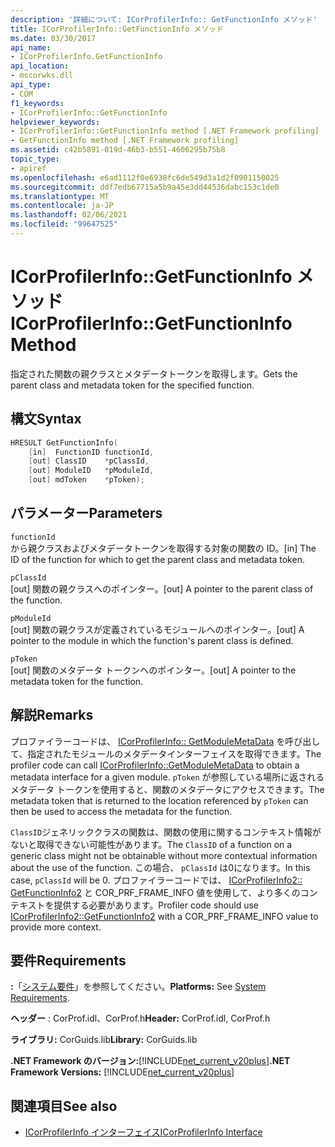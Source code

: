 ```yaml
---
description: '詳細について: ICorProfilerInfo:: GetFunctionInfo メソッド'
title: ICorProfilerInfo::GetFunctionInfo メソッド
ms.date: 03/30/2017
api_name:
- ICorProfilerInfo.GetFunctionInfo
api_location:
- mscorwks.dll
api_type:
- COM
f1_keywords:
- ICorProfilerInfo::GetFunctionInfo
helpviewer_keywords:
- ICorProfilerInfo::GetFunctionInfo method [.NET Framework profiling]
- GetFunctionInfo method [.NET Framework profiling]
ms.assetid: c42b5891-019d-46b3-b551-4606295b75b8
topic_type:
- apiref
ms.openlocfilehash: e6ad1112f0e6938fc6de549d3a1d2f0901150025
ms.sourcegitcommit: ddf7edb67715a5b9a45e3dd44536dabc153c1de0
ms.translationtype: MT
ms.contentlocale: ja-JP
ms.lasthandoff: 02/06/2021
ms.locfileid: "99647525"
---
```

# <a name="icorprofilerinfogetfunctioninfo-method"></a><span data-ttu-id="f74c5-103">ICorProfilerInfo::GetFunctionInfo メソッド</span><span class="sxs-lookup"><span data-stu-id="f74c5-103">ICorProfilerInfo::GetFunctionInfo Method</span></span>

<span data-ttu-id="f74c5-104">指定された関数の親クラスとメタデータトークンを取得します。</span><span class="sxs-lookup"><span data-stu-id="f74c5-104">Gets the parent class and metadata token for the specified function.</span></span>  
  
## <a name="syntax"></a><span data-ttu-id="f74c5-105">構文</span><span class="sxs-lookup"><span data-stu-id="f74c5-105">Syntax</span></span>  
  
```cpp  
HRESULT GetFunctionInfo(  
    [in]  FunctionID functionId,  
    [out] ClassID    *pClassId,  
    [out] ModuleID   *pModuleId,  
    [out] mdToken    *pToken);  
```  
  
## <a name="parameters"></a><span data-ttu-id="f74c5-106">パラメーター</span><span class="sxs-lookup"><span data-stu-id="f74c5-106">Parameters</span></span>  

 `functionId`  
 <span data-ttu-id="f74c5-107">から親クラスおよびメタデータトークンを取得する対象の関数の ID。</span><span class="sxs-lookup"><span data-stu-id="f74c5-107">[in] The ID of the function for which to get the parent class and metadata token.</span></span>  
  
 `pClassId`  
 <span data-ttu-id="f74c5-108">[out] 関数の親クラスへのポインター。</span><span class="sxs-lookup"><span data-stu-id="f74c5-108">[out] A pointer to the parent class of the function.</span></span>  
  
 `pModuleId`  
 <span data-ttu-id="f74c5-109">[out] 関数の親クラスが定義されているモジュールへのポインター。</span><span class="sxs-lookup"><span data-stu-id="f74c5-109">[out] A pointer to the module in which the function's parent class is defined.</span></span>  
  
 `pToken`  
 <span data-ttu-id="f74c5-110">[out] 関数のメタデータ トークンへのポインター。</span><span class="sxs-lookup"><span data-stu-id="f74c5-110">[out] A pointer to the metadata token for the function.</span></span>  
  
## <a name="remarks"></a><span data-ttu-id="f74c5-111">解説</span><span class="sxs-lookup"><span data-stu-id="f74c5-111">Remarks</span></span>  

 <span data-ttu-id="f74c5-112">プロファイラーコードは、 [ICorProfilerInfo:: GetModuleMetaData](icorprofilerinfo-getmodulemetadata-method.md) を呼び出して、指定されたモジュールのメタデータインターフェイスを取得できます。</span><span class="sxs-lookup"><span data-stu-id="f74c5-112">The profiler code can call [ICorProfilerInfo::GetModuleMetaData](icorprofilerinfo-getmodulemetadata-method.md) to obtain a metadata interface for a given module.</span></span> <span data-ttu-id="f74c5-113">`pToken` が参照している場所に返されるメタデータ トークンを使用すると、関数のメタデータにアクセスできます。</span><span class="sxs-lookup"><span data-stu-id="f74c5-113">The metadata token that is returned to the location referenced by `pToken` can then be used to access the metadata for the function.</span></span>  
  
 <span data-ttu-id="f74c5-114">`ClassID`ジェネリッククラスの関数は、関数の使用に関するコンテキスト情報がないと取得できない可能性があります。</span><span class="sxs-lookup"><span data-stu-id="f74c5-114">The `ClassID` of a function on a generic class might not be obtainable without more contextual information about the use of the function.</span></span> <span data-ttu-id="f74c5-115">この場合、 `pClassId` は0になります。</span><span class="sxs-lookup"><span data-stu-id="f74c5-115">In this case, `pClassId` will be 0.</span></span> <span data-ttu-id="f74c5-116">プロファイラーコードでは、 [ICorProfilerInfo2:: GetFunctionInfo2](icorprofilerinfo2-getfunctioninfo2-method.md) と COR_PRF_FRAME_INFO 値を使用して、より多くのコンテキストを提供する必要があります。</span><span class="sxs-lookup"><span data-stu-id="f74c5-116">Profiler code should use [ICorProfilerInfo2::GetFunctionInfo2](icorprofilerinfo2-getfunctioninfo2-method.md) with a COR_PRF_FRAME_INFO value to provide more context.</span></span>  
  
## <a name="requirements"></a><span data-ttu-id="f74c5-117">要件</span><span class="sxs-lookup"><span data-stu-id="f74c5-117">Requirements</span></span>  

 <span data-ttu-id="f74c5-118">**:**「[システム要件](../../get-started/system-requirements.md)」を参照してください。</span><span class="sxs-lookup"><span data-stu-id="f74c5-118">**Platforms:** See [System Requirements](../../get-started/system-requirements.md).</span></span>  
  
 <span data-ttu-id="f74c5-119">**ヘッダー** : CorProf.idl、CorProf.h</span><span class="sxs-lookup"><span data-stu-id="f74c5-119">**Header:** CorProf.idl, CorProf.h</span></span>  
  
 <span data-ttu-id="f74c5-120">**ライブラリ:** CorGuids.lib</span><span class="sxs-lookup"><span data-stu-id="f74c5-120">**Library:** CorGuids.lib</span></span>  
  
 <span data-ttu-id="f74c5-121">**.NET Framework のバージョン:**[!INCLUDE[net_current_v20plus](../../../../includes/net-current-v20plus-md.md)]</span><span class="sxs-lookup"><span data-stu-id="f74c5-121">**.NET Framework Versions:** [!INCLUDE[net_current_v20plus](../../../../includes/net-current-v20plus-md.md)]</span></span>  
  
## <a name="see-also"></a><span data-ttu-id="f74c5-122">関連項目</span><span class="sxs-lookup"><span data-stu-id="f74c5-122">See also</span></span>

- [<span data-ttu-id="f74c5-123">ICorProfilerInfo インターフェイス</span><span class="sxs-lookup"><span data-stu-id="f74c5-123">ICorProfilerInfo Interface</span></span>](icorprofilerinfo-interface.md)
